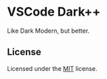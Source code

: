 # VSCode Dark++

Like Dark Modern, but better.

## License

Licensed under the [MIT](https://opensource.org/licenses/MIT) license.
